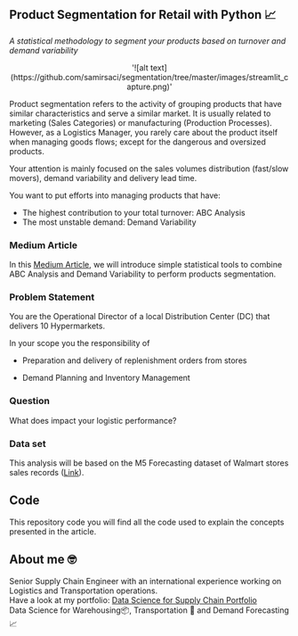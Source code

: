 ## Product Segmentation for Retail with Python 📈
*A statistical methodology to segment your products based on turnover and demand variability*

<p align="center">
  '![alt text](https://github.com/samirsaci/segmentation/tree/master/images/streamlit_capture.png)'
</p>

Product segmentation refers to the activity of grouping products that have similar characteristics and serve a similar market. It is usually related to marketing (Sales Categories) or manufacturing (Production Processes).
However, as a Logistics Manager, you rarely care about the product itself when managing goods flows; except for the dangerous and oversized products.

Your attention is mainly focused on the sales volumes distribution (fast/slow movers), demand variability and delivery lead time.

You want to put efforts into managing products that have:
- The highest contribution to your total turnover: ABC Analysis
- The most unstable demand: Demand Variability

### Medium Article
In this [Medium Article](https://towardsdatascience.com/product-segmentation-for-retail-with-python-c85cc0930f9a), we will introduce simple statistical tools to combine ABC Analysis and Demand 
Variability to perform products segmentation.

### Problem Statement
You are the Operational Director of a local Distribution Center (DC) that delivers 10 Hypermarkets.

In your scope you the responsibility of
- Preparation and delivery of replenishment orders from stores
* Demand Planning and Inventory Management

### Question
What does impact your logistic performance?

### Data set
This analysis will be based on the M5 Forecasting dataset of Walmart stores sales records ([Link](
https://www.kaggle.com/c/m5-forecasting-accuracy)).

## Code
This repository code you will find all the code used to explain the concepts presented in the article.

## About me 🤓
Senior Supply Chain Engineer with an international experience working on Logistics and Transportation operations. \
Have a look at my portfolio: [Data Science for Supply Chain Portfolio](https://samirsaci.com) \
Data Science for Warehousing📦, Transportation 🚚 and Demand Forecasting 📈 
